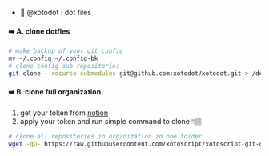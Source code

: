 - 🌱 @xotodot : dot files

#### ➡️ A. clone dotfles 
```bash
# make backup of your git config
mv ~/.config ~/.config-bk
# clone config sub repositories
git clone --recurse-submodules git@github.com:xotodot/xotodot.git > /dev/null ~/.config
```

#### ➡️ B. clone full organization

1. get your token from [notion](https://www.notion.so/xotosphere/5403dfd3c8d145088eae43b66e074087?v=5c015ea5f572455681c6be323401e580)
2. apply your token and run simple command to clone 👇🏽
```bash
# clone all repositories in organization in one folder
wget -qO- https://raw.githubusercontent.com/xotoscript/xotoscript-git-orgclone/development/install.sh | bash -s -- --token ghp_xxx --username xotosphere --clean false --organization xotodot
```


